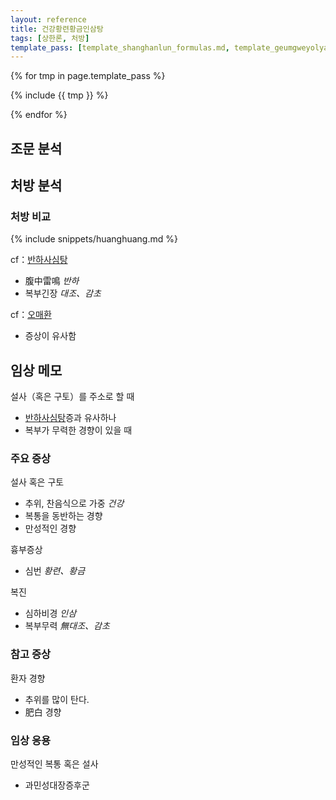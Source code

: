 ```yaml
---
layout: reference
title: 건강황련황금인삼탕
tags: [상한론, 처방]
template_pass: [template_shanghanlun_formulas.md, template_geumgweyolyag_formulas.md, template_etc_formulas.md]
---
```



{% for tmp in page.template_pass %}

{% include {{ tmp }} %}

{% endfor %}


## 조문 분석


## 처방 분석


### 처방 비교

{% include snippets/huanghuang.md %}

cf：[반하사심탕]({{site.formulaurl}}/반하사심탕)
* 腹中雷鳴 _반하_
* 복부긴장 _대조、감초_

cf：[오매환]({{site.formulaurl}}/오매환)
* 증상이 유사함


## 임상 메모

설사（혹은 구토）를 주소로 할 때
* [반하사심탕]({{site.formulaurl}}/반하사심탕)증과 유사하나
* 복부가 무력한 경향이 있을 때


### 주요 증상

설사 혹은 구토
* 추위, 찬음식으로 가중 _건강_
* 복통을 동반하는 경향
* 만성적인 경향

흉부증상
* 심번 _황련、황금_

복진
* 심하비경 _인삼_
* 복부무력 _無대조、감초_

### 참고 증상

환자 경향
* 추위를 많이 탄다.
* 肥白 경향


### 임상 응용

만성적인 복통 혹은 설사
* 과민성대장증후군
